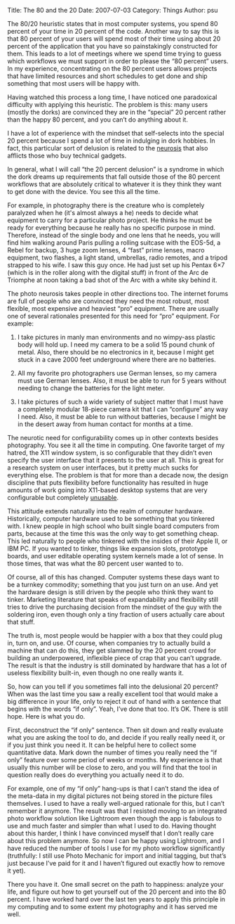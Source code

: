 Title: The 80 and the 20
Date: 2007-07-03
Category: Things
Author: psu

The 80/20 heuristic states that in most computer systems, you spend 80 percent of your time in 20 percent of the code. Another way to say this is that 80 percent of your users will spend most of their time using about 20 percent of the application that you have so painstakingly constructed for them. This leads to a lot of meetings where we spend time trying to guess which workflows we must support in order to please the “80 percent” users. In my experience, concentrating on the 80 percent users allows projects that have limited resources and short schedules to get done and ship something that most users will be happy with.

Having watched this process a long time, I have noticed one paradoxical difficulty with applying this heuristic. The problem is this: many users (mostly the dorks) are convinced they are in the “special” 20 percent rather than the happy 80 percent, and you can’t do anything about it.

I have a lot of experience with the mindset that self-selects into the special 20 percent because I spend a lot of time in indulging in dork hobbies. In fact, this particular sort of delusion is related to the <a href="http://mutable-states.com/wwddocd-world-wide-distributed-dork-ocd.html">neurosis</a> that also afflicts those who buy technical gadgets.

In general, what I will call “the 20 percent delusion” is a syndrome in which the dork dreams up requirements that fall outside those of the 80 percent workflows that are absolutely critical to whatever it is they think they want to get done with the device. You see this all the time.

For example, in photography there is the creature who is completely paralyzed when he (it's almost always a he) needs to decide what equipment to carry for a particular photo project. He thinks he must be ready for everything because he really has no specific purpose in mind. Therefore, instead of the single body and one lens that he needs, you will find him walking around Paris pulling a rolling suitcase with the EOS-5d, a Rebel for backup, 3 huge zoom lenses, 4 “fast” prime lenses, macro equipment, two flashes, a light stand, umbrellas, radio remotes, and a tripod strapped to his wife. I saw this guy once. He had just set up his Pentax 6×7 (which is in the roller along with the digital stuff) in front of the Arc de Triomphe at noon taking a bad shot of the Arc with a white sky behind it.

The photo neurosis takes people in other directions too. The internet forums are full of people who are convinced they need the most robust, most flexible, most expensive and heaviest “pro” equipment. There are usually one of several rationales presented for this need for “pro” equipment. For example:

1. I take pictures in manly man environments and no wimpy-ass plastic body will hold up. I need my camera to be a solid 15 pound chunk of metal. Also, there should be no electronics in it, because I might get stuck in a cave 2000 feet underground where there are no batteries.

2. All my favorite pro photographers use German lenses, so my camera must use German lenses. Also, it must be able to run for 5 years without needing to change the batteries for the light meter.

3. I take pictures of such a wide variety of subject matter that I must have a completely modular 18-piece camera kit that I can “configure” any way I need. Also, it must be able to run without batteries, because I might be in the desert away from human contact for months at a time.

The neurotic need for configurability comes up in other contexts besides photography. You see it all the time in computing. One favorite target of my hatred, the X11 window system, is so configurable that they didn’t even specify the user interface that it presents to the user at all. This is great for a research system on user interfaces, but it pretty much sucks for everything else. The problem is that for more than a decade now, the design discipline that puts flexibility before functionality has resulted in huge amounts of work going into X11-based desktop systems that are very configurable but completely <a href="http://tleaves.com/wp-archive/2005/01/13/its-2005-x11-still-sucks/index.html">unusable</a>.

This attitude extends naturally into the realm of computer hardware. Historically, computer hardware used to be something that you tinkered with. I knew people in high school who built single board computers from parts, because at the time this was the only way to get something cheap. This led naturally to people who tinkered with the insides of their Apple II, or IBM PC. If you wanted to tinker, things like expansion slots, prototype boards, and user editable operating system kernels made a lot of sense. In those times, that was what the 80 percent user wanted to to.

Of course, all of this has changed. Computer systems these days want to be a turnkey commodity; something that you just turn on an use. And yet the hardware design is still driven by the people who think they want to tinker. Marketing literature that speaks of expandability and flexibility still tries to drive the purchasing decision from the mindset of the guy with the soldering iron, even though only a tiny fraction of users actually care about that stuff.

The truth is, most people would be happier with a box that they could plug in, turn on, and use. Of course, when companies try to actually build a machine that can do this, they get slammed by the 20 percent crowd for building an underpowered, inflexible piece of crap that you can’t upgrade. The result is that the industry is still dominated by hardware that has a lot of useless flexibility built-in, even though no one really wants it.

So, how can you tell if you sometimes fall into the delusional 20 percent? When was the last time you saw a really excellent tool that would make a big difference in your life, only to reject it out of hand with a sentence that begins with the words “if only”. Yeah, I’ve done that too. It’s OK. There is still hope. Here is what you do.

First, deconstruct the “if only” sentence. Then sit down and really evaluate what you are asking the tool to do, and decide if you really really need it, or if you just think you need it. It can be helpful here to collect some quantitative data. Mark down the number of times you really need the “if only” feature over some period of weeks or months. My experience is that usually this number will be close to zero, and you will find that the tool in question really does do everything you actually need it to do.

For example, one of my “if only” hang-ups is that I can’t stand the idea of the meta-data in my digital pictures not being stored in the picture files themselves. I used to have a really well-argued rationale for this, but I can’t remember it anymore. The result was that I resisted moving to an integrated photo workflow solution like Lightroom even though the app is fabulous to use and much faster and simpler than what I used to do. Having thought about this harder, I think I have convinced myself that I don’t really care about this problem anymore. So now I can be happy using Lightroom, and I have reduced the number of tools I use for my photo workflow significantly (truthfully: I still use Photo Mechanic for import and initial tagging, but that’s just because I’ve paid for it and I haven’t figured out exactly how to remove it yet).

There you have it. One small secret on the path to happiness: analyze your life, and figure out how to get yourself out of the 20 percent and into the 80 percent. I have worked hard over the last ten years to apply this principle in my computing and to some extent my photography and it has served me well.
